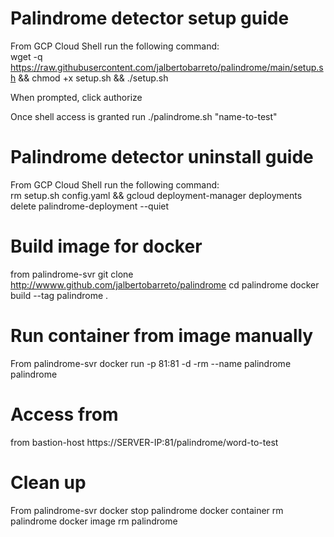 # Palindrome detector setup guide
From GCP Cloud Shell run the following command:<br>
wget -q https://raw.githubusercontent.com/jalbertobarreto/palindrome/main/setup.sh && chmod +x setup.sh && ./setup.sh

When prompted, click authorize

Once shell access is granted run ./palindrome.sh "name-to-test"

# Palindrome detector uninstall guide
From GCP Cloud Shell run the following command:<br>
rm setup.sh config.yaml && gcloud deployment-manager deployments delete palindrome-deployment --quiet


# Build image for docker
from palindrome-svr
git clone http://wwww.github.com/jalbertobarreto/palindrome
cd palindrome
docker build --tag palindrome .

# Run container from image manually
From palindrome-svr
docker run -p 81:81 -d -rm --name palindrome palindrome

# Access from
from bastion-host
https://SERVER-IP:81/palindrome/word-to-test
  
# Clean up
From palindrome-svr
docker stop palindrome
docker container rm palindrome
docker image rm palindrome
